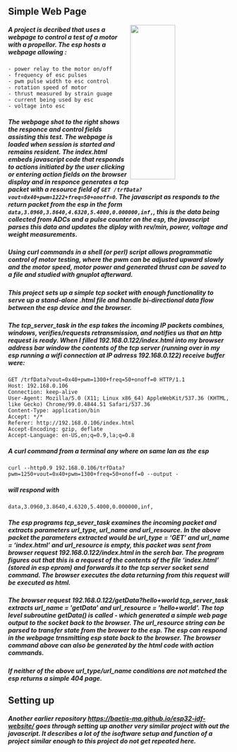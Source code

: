 ## Simple Web Page
<img align="right" width="45%" height="350" src="helloworld.png"></img>
#####  A project is decribed that uses a webpage to control a test of a motor with a propellor. The esp hosts a webpage allowing :
```
- power relay to the motor on/off
- frequency of esc pulses
- pwm pulse width to esc control
- rotation speed of motor
- thrust measured by strain guage
- current being used by esc
- voltage into esc
```
##### The webpage shot to the right shows the responce and control fields assisting this test. The webpage is loaded when session is started and remains resident. The index.html embeds javascript code that responds to actions initiated by the user clicking or entering action fields on the browser display and in responce generates a tcp packet with a resource field of `GET /trfData?vout=0x40+pwm=1222+freq=50+onoff=0`. The javascript as responds to the return packet from the esp in the form `data,3.0960,3.8640,4.6320,5.4000,0.000000,inf,`, this is the data being collected from ADCs and a pulse counter on the esp, the javascript parses this data and updates the diplay with rev/min, power, voltage and weight measurements.
##### Using curl commands in a shell (or perl) script allows programmatic control of motor testing, where the pwm can be adjusted upward slowly and the motor speed, motor power and generated thrust can be saved to a file and studied with gnuplot afterward.
##### This project sets up a simple tcp socket with enough functionality to serve up a stand-alone .html file and handle bi-directional data flow between the esp device and the browser.
##### The tcp_server_task in the esp takes the incoming IP packets combines, windows, verifies/requests retransmission, and notifies us that an http request is ready. When I filled 192.168.0.122/index.html into my browser address bar window the contents of the tcp server (running over in my esp running a wifi connection at IP adrress 192.168.0.122) receive buffer were:
```
GET /trfData?vout=0x40+pwm=1300+freq=50+onoff=0 HTTP/1.1
Host: 192.168.0.106
Connection: keep-alive
User-Agent: Mozilla/5.0 (X11; Linux x86_64) AppleWebKit/537.36 (KHTML, like Gecko) Chrome/99.0.4844.51 Safari/537.36
Content-Type: application/bin
Accept: */*
Referer: http://192.168.0.106/index.html
Accept-Encoding: gzip, deflate
Accept-Language: en-US,en;q=0.9,la;q=0.8

```
##### A curl command from a terminal any where on same lan as the esp
```
curl --http0.9 192.168.0.106/trfData?pwm=1250+vout=0x40+pwm=1300+freq=50+onoff=0 --output -
```
##### will respond with
```
data,3.0960,3.8640,4.6320,5.4000,0.000000,inf,
```

##### The esp programs tcp_sever_task examines the incoming packet and extracts parameters url_type, url_name and url_resource. In the above packet the parameters extracted would be url_type = ‘GET’ and url_name = ‘index.html’ and url_resource is empty, this packet was sent from browser request 192.168.0.122/index.html in the serch bar. The program figures out that this is a request of the contents of the file ‘index.html’ (stored in esp eprom) and forwards it to the tcp server socket send command. The browser executes the data returning from this request will be executed as html.
##### The browser request 192.168.0.122/getData?hello+world tcp_server_task extracts url_name = 'getData' and url_resource = 'hello+world'. The top level subroutine getData() is called - which generated a simple web page output to the socket back to the browser. The url_resource string can be parsed to transfer state from the brower to the esp. The esp can respond in the webpage trnsmitting esp state back to the browser. The browser command above can also be generated by the html code with action commands.
##### If neither of the above url_type/url_name conditions are not matched the esp returns a simple 404 page.
## Setting up
##### Another earlier repository https://baetis-ma.github.io/esp32-idf-website/ goes through setting up another very similar project with out the javascript. It describes a lot of the isoftware setup and function of a project similar enough to this project do not get repeated here. 
